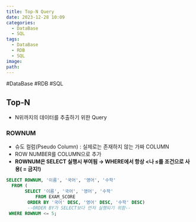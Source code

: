 ```yaml
---
title: Top-N Query
date: 2023-12-28 10:09
categories:
  - DataBase
  - SQL
tags:
  - DataBase
  - RDB
  - SQL
image: 
path:
---
```

#DataBase #RDB #SQL 

## Top-N

- N위까지의 데이터를 추출하기 위한 Query

### ROWNUM

- 슈도 컬럼(Pseudo Column) : 실제로는 존재하지 않는 가짜 COLUMN
- ROW NUMBER를 COLUMN으로 추가
- **ROWNUM은 SELECT 실행시 부여됨 → WHERE에서 항상 <나 ≤를 조건으로 사용( = 금지!)**

```sql
SELECT ROWNUM, '이름', '국어', '영어', '수학'
  FROM (
       SELECT '이름', '국어', '영어', '수학'
	       FROM EXAM_SCORE
        ORDER BY '국어' DESC, '영어' DESC, '수학' DESC) 
        --ORDER BY가 SELECT보다 먼저 실행되기 위함--
 WHERE ROWNUM <= 5;
```